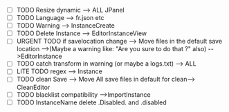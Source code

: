 - [ ] TODO Resize dynamic --> ALL JPanel
- [ ] TODO Language --> fr.json etc
- [ ] TODO Warning --> InstanceCreate
- [ ] TODO Delete Instance --> EditorInstanceView
- [ ] URGENT TODO if savelocation change --> Move files in the default save location -->(Maybe a warning like: "Are you sure to do that ?" also)
-->EditorInstance
- [ ] TODO catch transform in warning (or maybe a logs.txt) --> ALL
- [ ] LITE TODO regex --> Instance
- [ ] TODO clean Save --> Move All save files in default for clean--> CleanEditor
- [ ] TODO blacklist compatibility -->ImportInstance
- [ ] TODO InstanceName delete .Disabled. and .disabled
